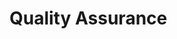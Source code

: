 <div id="title">

# Quality Assurance
</div>

<div id="body">

<include src="introduction/container-inParent-asPanel.md" boilerplate />
<include src="codeReviews/container-inParent-asPanel.md" boilerplate />
<include src="staticAnalysis/container-inParent-asPanel.md" boilerplate />
<include src="formalVerification/container-inParent-asPanel.md" boilerplate />

</div>